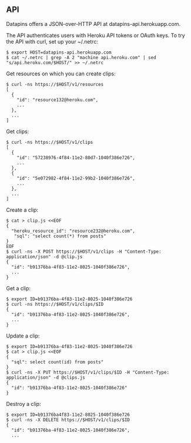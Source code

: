 ## API

Datapins offers a JSON-over-HTTP API at datapins-api.herokuapp.com.

The API authenticates users with Heroku API tokens or OAuth keys. To try the API with curl, set up your ~/.netrc:

```console
$ export HOST=datapins-api.herokuapp.com
$ cat ~/.netrc | grep -A 2 "machine api.heroku.com" | sed "s/api.heroku.com/$HOST/" >> ~/.netrc
```

Get resources on which you can create clips:

```console
$ curl -ns https://$HOST/v1/resources
[
  {
    "id": "resource132@heroku.com",
    ...
  },
  ...
]
```

Get clips:

```console
$ curl -ns https://$HOST/v1/clips
[
  {
    "id": "57238976-4f84-11e2-80d7-1040f386e726",
    ...
  },
  {
    "id": "5e072982-4f84-11e2-99b2-1040f386e726",
    ...
  },
  ...
]
```

Create a clip:

```console
$ cat > clip.js <<EOF
{
  "heroku_resource_id": "resource232@heroku.com",
   "sql": "select count(*) from posts"
}
EOF
$ curl -ns -X POST https://$HOST/v1/clips -H "Content-Type: application/json" -d @clip.js
{
  "id": "b91376ba-4f83-11e2-8025-1040f386e726",
  ...
}
```

Get a clip:

```console
$ export ID=b91376ba-4f83-11e2-8025-1040f386e726
$ curl -ns https://$HOST/v1/clips/$ID
{
  "id": "b91376ba-4f83-11e2-8025-1040f386e726",
  ...
}
```

Update a clip:

```console
$ export ID=b91376ba-4f83-11e2-8025-1040f386e726
$ cat > clip.js <<EOF
{
  "sql": select count(id) from posts"
}
$ curl -ns -X PUT https://$HOST/v1/clips/$ID -H "Content-Type: application/json" -d @clips.js
{
  "id": "b91376ba-4f83-11e2-8025-1040f386e726"
}
```

Destroy a clip:

```console
$ export ID=b91376ba4f83-11e2-8025-1040f386e726
$ curl -ns -X DELETE https://$HOST/v1/clips/$ID
{
  "id": "b91376ba-4f83-11e2-8025-1040f386e726",
  ...
```
